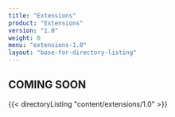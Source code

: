 ```yaml
---
title: "Extensions"
product: "Extensions"
version: "1.0"
weight: 0
menu: "extensions-1.0"
layout: "base-for-directory-listing"
---
```


## COMING SOON

{{< directoryListing "content/extensions/1.0" >}}
